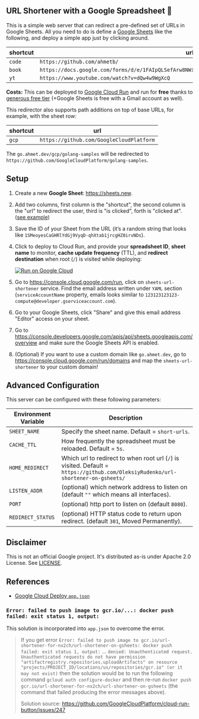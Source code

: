 ## URL Shortener with a Google Spreadsheet 📑

This is a simple web server that can redirect a pre-defined set of URLs in
Google Sheets. All you need to do is define a [Google Sheets][ex] like the
following, and deploy a simple app just by clicking around.

| shortcut | url |
|----|---|
| `code` | `https://github.com/ahmetb/` |
| `book` | `https://docs.google.com/forms/d/e/1FAIpQLSefArw8NWiha6YCaoTccGZmo4QvuDYY4s87Y_tjW6h4al_4NQ/viewform` |
| `yt` | `https://www.youtube.com/watch?v=dQw4w9WgXcQ`

**Costs:** This can be deployed to [Google Cloud Run](https://cloud.run) and run
for **free** thanks to [generous free tier][free tier] (+Google Sheets is free
with a Gmail account as well).

[free tier]: https://cloud.google.com/run/pricing

This redirector also supports path additions on top of base URLs, for example,
with the sheet row:

| shortcut | url |
|----|---|
| `gcp` | `https://github.com/GoogleCloudPlatform` |

The `go.ahmet.dev/gcp/golang-samples` will be redirected to
`https://github.com/GoogleCloudPlatform/golang-samples`.

## Setup

1. Create a new **Google Sheet**: https://sheets.new.

1. Add two columns, first column is the "shortcut", the second
   column is the "url" to redirect the user, third is "is clicked", forth is "clicked at". ([see example][ex])

1. Save the ID of your Sheet from the URL (it’s a random string
   that looks like `1SMeoyesCaGHRlYdGj9VyqD-qhXtab1jrcgHZ0irvNDs`).

1. Click to deploy to Cloud Run, and provide your **spreadsheet
   ID**, **sheet name** to monitor, **cache update frequency** (TTL), and **redirect destination** when root (`/`)
   is visited while deploying:

   [![Run on Google Cloud](https://deploy.cloud.run/button.svg)](https://deploy.cloud.run)

1. Go to https://console.cloud.google.com/run, click on
   `sheets-url-shortener` service. Find the email address written
   under `YAML` section (`serviceAccountName` property, emails looks similar to `123123123123-compute@developer.gserviceaccount.com`).

1. Go to your Google Sheets, click "Share" and give this email
   address "Editor" access on your sheet.

1. Go to https://console.developers.google.com/apis/api/sheets.googleapis.com/overview
   and make sure the Google Sheets API is enabled.

1. (Optional) If you want to use a custom domain like `go.ahmet.dev`, go to
   https://console.cloud.google.com/run/domains and map the
   `sheets-url-shortener` to your custom domain!

## Advanced Configuration

This server can be configured with these following parameters:

| Environment Variable | Description |
|-----|------|
| `SHEET_NAME` | Specify the sheet name. Default = `short-urls`. |
| `CACHE_TTL` | How frequently the spreadsheet must be reloaded. Default = `5s`. |
| `HOME_REDIRECT` | Which url to redirect to when root url (`/`) is visited. Default = `https://github.com/OleksiyRudenko/url-shortener-on-gsheets/` |
| `LISTEN_ADDR` | (optional) which network address to listen on (default `""` which means all interfaces). |
| `PORT` | (optional) http port to listen on (default `8080`). |
| `REDIRECT_STATUS` | (optional) HTTP status code to return upon redirect. (default `301`, Moved Permanently). |

## Disclaimer

This is not an official Google project. It's distributed as-is under Apache 2.0
License. See [LICENSE](./LICENSE).

[ex]: https://docs.google.com/spreadsheets/d/1wCcj0Y4wFUHGAY0DmyefFlQ3s1DR8aUTz9seykM2iJ8/edit?usp=sharing

## References

- [Google Cloud Deploy `app.json`](https://github.com/GoogleCloudPlatform/cloud-run-button#customizing-deployment-parameters)

### `Error: failed to push image to gcr.io/...: docker push failed: exit status 1, output:`

This solution is incorporated into `app.json` to overcome the error.

> If you get error
> `Error: failed to push image to gcr.io/url-shortener-for-nx2ch/url-shortener-on-gsheets: docker push failed: exit status 1, output:`
> ...
> `denied: Unauthenticated request. Unauthenticated requests do not have permission "artifactregistry.repositories.uploadArtifacts" on resource "projects/PROJECT_ID/locations/us/repositories/gcr.io" (or it may not exist)`
> then the solution would be to run the following command
> `gcloud auth configure-docker`
> and then re-run
> `docker push gcr.io/url-shortener-for-nx2ch/url-shortener-on-gsheets`
> (the command that failed producing the error messages above).
> 
> Solution source: https://github.com/GoogleCloudPlatform/cloud-run-button/issues/247


